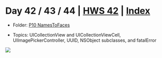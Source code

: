 # Day 42 / 43 / 44 | [HWS 42](https://www.hackingwithswift.com/100/42) | [Index](https://github.com/JulesMoorhouse/100DaysOfSwift/blob/master/README.md)

- Folder: [P10 NamesToFaces](https://github.com/JulesMoorhouse/100DaysOfSwift/tree/master/P10%20NamesToFaces/NamesToFaces)

- Topics: UICollectionView and UICollectionViewCell, UIImagePickerController, UUID, NSObject subclasses, and fatalError

<img src="../Images/day42-p10.gif">

